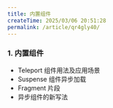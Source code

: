 ```yaml
---
title: 内置组件
createTime: 2025/03/06 20:51:28
permalink: /article/qr4gly40/
---
```

### 1. 内置组件
- Teleport 组件用法及应用场景
- Suspense 组件异步加载
- Fragment 片段
- 异步组件的新写法